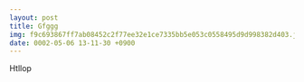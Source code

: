 ```yaml
---
layout: post
title: Gfggg
img: f9c693867ff7ab08452c2f77ee32e1ce7335bb5e053c0558495d9d998382d403.jpg
date: 0002-05-06 13-11-30 +0900
---
```

Htllop